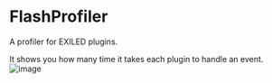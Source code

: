 # FlashProfiler
A profiler for EXILED plugins.

It shows you how many time it takes each plugin to handle an event.
![image](https://user-images.githubusercontent.com/69375249/162990238-9b04fd11-369f-421a-a15d-20c5f8c9dba7.png)
